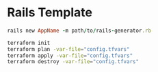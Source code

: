 # Rails Template

```ruby
rails new AppName -m path/to/rails-generator.rb
```

```bash
terraform init
terraform plan -var-file="config.tfvars"
terraform apply -var-file="config.tfvars"
terraform destroy -var-file="config.tfvars"
```

